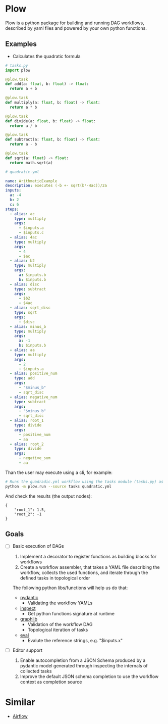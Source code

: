 # Plow

Plow is a python package for building and running DAG workflows,
described by yaml files and powered by your own python functions.

## Examples

- Calculates the quadratic formula

```python
# tasks.py
import plow

@plow.task
def add(a: float, b: float) -> float:
  return a + b

@plow.task
def multiply(a: float, b: float) -> float:
  return a * b

@plow.task
def divide(a: float, b: float) -> float:
  return a / b

@plow.task
def subtract(a: float, b: float) -> float:
  return a - b

@plow.task
def sqrt(a: float) -> float:
  return math.sqrt(a)
```

```yaml
# quadratic.yml

name: ArithmeticExample
description: executes (-b +- sqrt(b²-4ac))/2a
inputs:
  a: -4
  b: 2
  c: 6
steps:
  - alias: ac
    type: multiply
    args:
      - $inputs.a
      - $inputs.c
  - alias: 4ac
    type: multiply
    args:
      - 4
      - $ac
  - alias: b2
    type: multiply
    args:
      a: $inputs.b
      b: $inputs.b
  - alias: disc
    type: subtract
    args:
      - $b2
      - $4ac
  - alias: sqrt_disc
    type: sqrt
    args:
      - $disc
  - alias: minus_b
    type: multiply
    args:
      a: -1
      b: $inputs.b
  - alias: aa
    type: multiply
    args:
      - 2
      - $inputs.a
  - alias: positive_num
    type: add
    args:
      - "$minus_b"
      - sqrt_disc
  - alias: negative_num
    type: subtract
    args:
      - "$minus_b"
      - sqrt_disc
  - alias: root_1
    type: divide
    args:
      - positive_num
      - aa
  - alias: root_2
    type: divide
    args:
      - negative_sum
      - aa
```

Than the user may execute using a cli, for example: 

```bash
# Runs the quadradic.yml workflow using the tasks module (tasks.py) as a source for tasks definitions
python -m plow.run --source tasks quadratic.yml
```

And check the results (the output nodes):
```
{
    "root_1": 1.5,
    "root_2": -1
}

```



## Goals

- [ ] Basic execution of DAGs

  1. Implement a decorator to register functions as building blocks for workflows
  2. Create a workflow assembler, that takes a YAML file describing the workflow,
     collects the used functions, and iterate through the defined tasks in topological
     order

  The following python libs/functions will help us do that:

  - [pydantic](https://pydantic-docs.helpmanual.io/)
    - Validating the workflow YAMLs
  - [inspect](https://docs.python.org/3/library/inspect.html)
    - Get python functions signature at runtime
  - [graphlib](https://docs.python.org/3/library/graphlib.html)
    - Validation of the workflow DAG
    - Topological iteration of tasks
  - [eval](https://docs.python.org/3/library/functions.html#eval)
    -  Evalute the reference strings, e.g. "$inputs.x"

- [ ] Editor support
  1. Enable autocompletion from a JSON Schema produced by a pydantic
     model generated through inspecting the internals of collected tasks
  2. Improve the default JSON schema completion to use the workflow context as completion source
  
  
# Similar
- [Airflow](https://github.com/apache/airflow)

